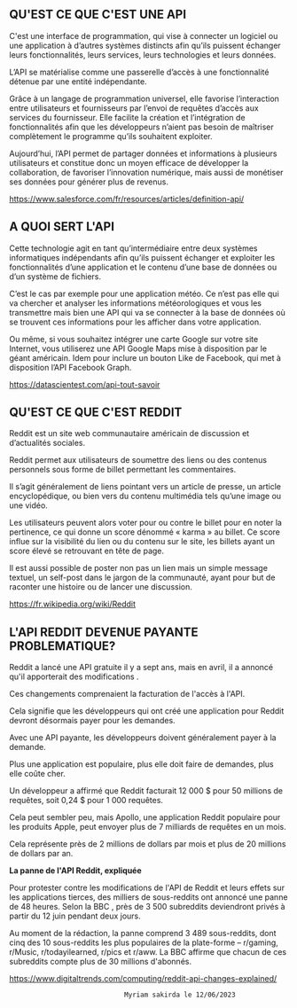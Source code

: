 
## **QU'EST CE QUE C'EST UNE API** 

C'est une interface de programmation, qui vise à connecter un logiciel ou une application à d’autres systèmes distincts afin qu’ils puissent échanger leurs fonctionnalités, leurs services, leurs technologies et leurs données.

L’API se matérialise comme une passerelle d’accès à une fonctionnalité détenue par une entité indépendante.


Grâce à un langage de programmation universel, elle favorise l’interaction entre utilisateurs et fournisseurs par l’envoi de requêtes d’accès aux services du fournisseur. Elle facilite la création et l’intégration de fonctionnalités afin que les développeurs n’aient pas besoin de maîtriser complètement le programme qu’ils souhaitent exploiter.

Aujourd’hui, l’API permet de partager données et informations à plusieurs utilisateurs et constitue donc un moyen efficace de développer la collaboration, de favoriser l’innovation numérique, mais aussi de monétiser ses données pour générer plus de revenus.

https://www.salesforce.com/fr/resources/articles/definition-api/

## **A QUOI SERT L'API** 

Cette technologie agit en tant qu’intermédiaire entre deux systèmes informatiques indépendants afin qu’ils puissent échanger et exploiter les fonctionnalités d’une application et le contenu d’une base de données ou d’un système de fichiers.


C’est le cas par exemple pour une application météo. Ce n’est pas elle qui va chercher et analyser les informations météorologiques et vous les transmettre mais bien une API qui va se connecter à la base de données où se trouvent ces informations pour les afficher dans votre application. 

Ou même, si vous souhaitez intégrer une carte Google sur votre site Internet, vous utiliserez une API Google Maps mise à disposition par le géant américain. Idem pour inclure un bouton Like de Facebook, qui met à disposition l’API Facebook Graph. 

https://datascientest.com/api-tout-savoir



## **QU'EST CE QUE C'EST REDDIT**

Reddit est un site web communautaire américain de discussion et d’actualités sociales. 

Reddit permet aux utilisateurs de soumettre des liens ou des contenus personnels sous forme de billet permettant les commentaires. 

Il s’agit généralement de liens pointant vers un article de presse, un article encyclopédique, ou bien vers du contenu multimédia tels qu’une image ou une vidéo. 

Les utilisateurs peuvent alors voter pour ou contre le billet pour en noter la pertinence, ce qui donne un score dénommé « karma » au billet. Ce score influe sur la visibilité du lien ou du contenu sur le site, les billets ayant un score élevé se retrouvant en tête de page. 

Il est aussi possible de poster non pas un lien mais un simple message textuel, un self-post dans le jargon de la communauté, ayant pour but de raconter une histoire ou de lancer une discussion.

https://fr.wikipedia.org/wiki/Reddit

## **L'API REDDIT DEVENUE PAYANTE PROBLEMATIQUE?**

Reddit a lancé une API gratuite il y a sept ans, mais en avril, il a annoncé qu'il apporterait des modifications . 

Ces changements comprenaient la facturation de l'accès à l'API. 

Cela signifie que les développeurs qui ont créé une application pour Reddit devront désormais payer pour les demandes.

Avec une API payante, les développeurs doivent généralement payer à la demande. 

Plus une application est populaire, plus elle doit faire de demandes, plus elle coûte cher. 

Un développeur a affirmé que Reddit facturait 12 000 $ pour 50 millions de requêtes, soit 0,24 $ pour 1 000 requêtes. 

Cela peut sembler peu, mais Apollo, une application Reddit populaire pour les produits Apple, peut envoyer plus de 7 milliards de requêtes en un mois. 

Cela représente près de 2 millions de dollars par mois et plus de 20 millions de dollars par an.

**La panne de l'API Reddit, expliquée**

Pour protester contre les modifications de l'API de Reddit et leurs effets sur les applications tierces, des milliers de sous-reddits ont annoncé une panne de 48 heures. Selon la BBC , près de 3 500 subreddits deviendront privés à partir du 12 juin pendant deux jours.

Au moment de la rédaction, la panne comprend 3 489 sous-reddits, dont cinq des 10 sous-reddits les plus populaires de la plate-forme – r/gaming, r/Music, r/todayilearned, r/pics et r/aww. La BBC affirme que chacun de ces subreddits compte plus de 30 millions d'abonnés.

https://www.digitaltrends.com/computing/reddit-api-changes-explained/


                                 Myriam sakirda le 12/06/2023